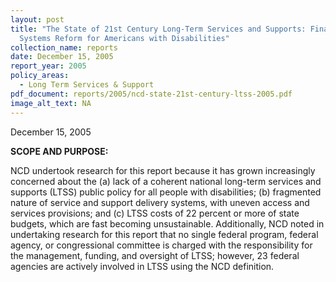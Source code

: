 ```yaml
---
layout: post
title: "The State of 21st Century Long-Term Services and Supports: Financing and
  Systems Reform for Americans with Disabilities"
collection_name: reports
date: December 15, 2005
report_year: 2005
policy_areas:
  - Long Term Services & Support
pdf_document: reports/2005/ncd-state-21st-century-ltss-2005.pdf
image_alt_text: NA
---
```

December 15, 2005

**S﻿COPE AND PURPOSE:**

NCD undertook research for this report because it has grown increasingly concerned about the (a) lack of a coherent national long-term services and supports (LTSS) public policy for all people with disabilities; (b) fragmented nature of service and support delivery systems, with uneven access and services provisions; and (c) LTSS costs of 22 percent or more of state budgets, which are fast becoming unsustainable. Additionally, NCD noted in undertaking research for this report that no single federal program, federal agency, or congressional committee is charged with the responsibility for the management, funding, and oversight of LTSS; however, 23 federal agencies are actively involved in LTSS using the NCD definition.